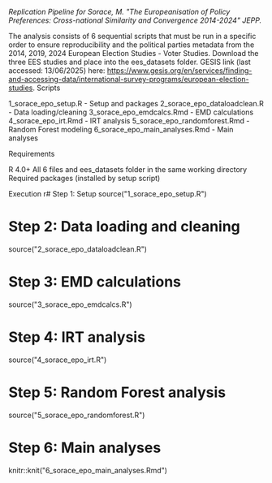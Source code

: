 *Replication Pipeline for Sorace, M. "The Europeanisation of Policy Preferences: Cross-national Similarity and Convergence 2014-2024" JEPP.*

The analysis consists of 6 sequential scripts that must be run in a specific order to ensure reproducibility and the political parties metadata from the 2014, 2019, 2024 European Election Studies - Voter Studies.
Download the three EES studies and place into the ees_datasets folder. GESIS link (last accessed: 13/06/2025) here: https://www.gesis.org/en/services/finding-and-accessing-data/international-survey-programs/european-election-studies.
Scripts

1_sorace_epo_setup.R - Setup and packages
2_sorace_epo_dataloadclean.R - Data loading/cleaning
3_sorace_epo_emdcalcs.Rmd - EMD calculations
4_sorace_epo_irt.Rmd - IRT analysis
5_sorace_epo_randomforest.Rmd - Random Forest modeling
6_sorace_epo_main_analyses.Rmd - Main analyses

Requirements

R 4.0+
All 6 files and ees_datasets folder in the same working directory
Required packages (installed by setup script)

Execution
r# Step 1: Setup
source("1_sorace_epo_setup.R")

# Step 2: Data loading and cleaning
source("2_sorace_epo_dataloadclean.R")

# Step 3: EMD calculations
source("3_sorace_epo_emdcalcs.R")

# Step 4: IRT analysis
source("4_sorace_epo_irt.R")

# Step 5: Random Forest analysis
source("5_sorace_epo_randomforest.R")

# Step 6: Main analyses
knitr::knit("6_sorace_epo_main_analyses.Rmd")

